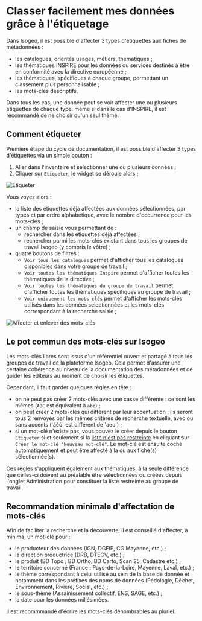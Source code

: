 # Classer facilement mes données grâce à l'étiquetage

Dans Isogeo, il est possible d'affecter 3 types d'étiquettes aux fiches de métadonnées :

* les catalogues, orientés usages, métiers, thématiques ;
* les thématiques INSPIRE pour les données ou services destinés à être en conformité avec la directive européenne ;
* les thématiques, spécifiques à chaque groupe, permettant un classement plus personnalisable ;
* les mots-clés descriptifs.

Dans tous les cas, une donnée peut se voir affecter une ou plusieurs étiquettes de chaque type, même si dans le cas d'INSPIRE, il est recommandé de ne choisir qu'un seul thème.

## Comment étiqueter

Première étape du cycle de documentation, il est possible d'affecter 3 types d'étiquettes via un simple bouton :

1. Aller dans l'inventaire et sélectionner une ou plusieurs données ;
2. Cliquer sur `Etiqueter`, le widget se déroule alors ;

![Etiqueter](/assets/inv_edit_tags_widget.png "Widget étiquetage")

Vous voyez alors :

* la liste des étiquettes déjà affectées aux données sélectionnées, par types et par ordre alphabétique, avec le nombre d'occurrence pour les mots-clés ;
* un champ de saisie vous permettant de :
  * rechercher dans les étiquettes déjà affectées ;
  * rechercher parmi les mots-clés existant dans tous les groupes de travail Isogeo (y compris le vôtre) ;
* quatre boutons de filtres :
  * `Voir tous les catalogues` permet d'afficher tous les catalogues disponibles dans votre groupe de travail ;
  * `Voir toutes les thématiques Inspire` permet d'afficher toutes les thématiques de la directive ;
  * `Voir toutes les thématiques du groupe de travail` permet d'afficher toutes les thématiques spécifiques au groupe de travail ;
  * `Voir uniquement les mots-clés` permet d'afficher les mots-clés utilisés dans les données selectionnées et les mots-clés correspondant à la recherche saisie ;

![Affecter et enlever des mots-clés](/assets/inv_edit_tags_keywords.gif "Mots-clés")

## Le pot commun des mots-clés sur Isogeo

Les mots-clés libres sont issus d'un référentiel ouvert et partagé à tous les groupes de travail de la plateforme Isogeo. Cela permet d'assurer une certaine cohérence au niveau de la documentation des métadonnées et de guider les éditeurs au moment de choisir les étiquettes.

Cependant, il faut garder quelques règles en tête :

* on ne peut pas créer 2 mots-clés avec une casse différente : ce sont les mêmes (`ABC` est équivalent à `abc`) ;
* on peut créer 2 mots-clés qui diffèrent par leur accentuation : ils seront tous 2 renvoyés par les mêmes critères de recherche textuelle, avec ou sans accents ('àéù' est différent de 'aeu') ;
* si un mot-clé n'existe pas, vous pouvez le créer depuis le bouton `Etiqueter` si et seulement si la [liste n'est pas restreinte](/features/admin/keywords.md#restrict_keywords) en cliquant sur `Créer le mot-clé "Nouveau mot-clé"`. Le mot-clé est ensuite coché automatiquement et peut être affecté à la ou aux fiche(s) sélectionnée(s).

Ces règles s'appliquent également aux thématiques, à la seule différence que celles-ci doivent au préalable être sélectionnées ou créées depuis l'onglet Administration pour constituer la liste restreinte au groupe de travail.

## Recommandation minimale d'affectation de mots-clés

Afin de faciliter la recherche et la découverte, il est conseillé d'affecter, à minima, un mot-clé pour :

* le producteur des données (IGN, DGFIP, CG Mayenne, etc.) ;
* la direction productrice (DRB, DTECV, etc.) ;
* le produit (BD Topo ; BD Ortho, BD Carto, Scan 25, Cadastre etc.) ;
* le territoire concerné (France ; Pays-de-la-Loire, Mayenne, Laval, etc.) ;
* le thème correspondant à celui utilisé au sein de la base de donnée et notamment dans les préfixes des noms de données (Pédologie, Déchet, Environnement, Rivière, Social, etc.) ;
* le sous-thème (Assainissement collectif, ENS, SAGE, etc.) ;
* la date pour les données millésimées.

Il est recommmandé d'écrire les mots-clés dénombrables au pluriel.
